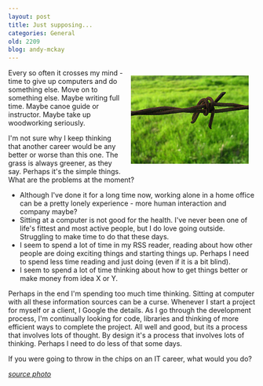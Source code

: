 ```yaml
---
layout: post
title: Just supposing...
categories: General
old: 2209
blog: andy-mckay
---
```

<img src="/files/99570208_feb4334854_m.jpg" style="padding: 1em; float: right" />
<p>Every so often it crosses my mind - time to give up computers and do something else. Move on to something else. Maybe writing full time. Maybe canoe guide or instructor. Maybe take up woodworking seriously.</p>
<p>I'm not sure why I keep thinking that another career would be any better or worse than this one. The grass is always greener, as they say. Perhaps it's the simple things. What are the problems at the moment?</p>
<ul>
<li>Although I've done it for a long time now, working alone in a home office can be a pretty lonely experience - more human interaction and company maybe?</li>
<li>Sitting at a computer is not good for the health. I've never been one of life's fittest and most active people, but I do love going outside. Struggling to make time to do that these days.</li>
<li>I seem to spend a lot of time in my RSS reader, reading about how other people are doing exciting things and starting things up. Perhaps I need to spend less time reading and just doing (even if it is a bit blind).</li>
<li>I seem to spend a lot of time thinking about how to get things better or make money from idea X or Y.</li>
</ul>
<p>Perhaps in the end I'm spending too much time thinking. Sitting at computer with all these information sources can be a curse. Whenever I start a project for myself or a client, I Google the details. As I go through the development process, I'm continually looking for code, libraries and thinking of more efficient ways to complete the project. All well and good, but its a process that involves lots of thought. By design it's a process that involves lots of  thinking. Perhaps I need to do less of that some days.</p>
<p>If you were going to throw in the chips on an IT career, what would you do?</p>
<cite><a href="http://www.flickr.com/photos/candiedwomanire/99570208/">source photo</a></cite>